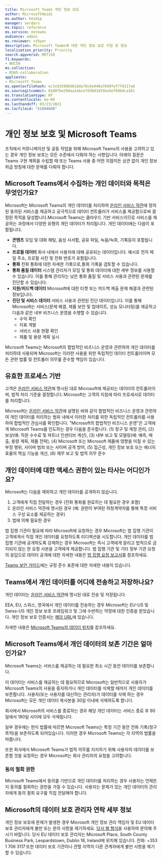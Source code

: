 ```yaml
---
title: Microsoft Teams 개인 정보 보호
author: MicrosoftHeidi
ms.author: heidip
manager: serdars
ms.topic: reference
ms.service: msteams
audience: admin
ms.reviewer: stbyer
description: Microsoft Teams에 대한 개인 정보 보호 지침 및 정보
localization_priority: Priority
search.appverid: MET150
f1.keywords:
- NOCSH
ms.collection:
- M365-collaboration
appliesto:
- Microsoft Teams
ms.openlocfilehash: ec3c035986d61dda78c6a940a7699fef7f4217a6
ms.sourcegitcommit: 01087be29daa3abce7d3b03a55ba5ef8db4ca161
ms.translationtype: HT
ms.contentlocale: ko-KR
ms.lasthandoff: 03/23/2021
ms.locfileid: "51094048"
---
```

# <a name="privacy-and-microsoft-teams"></a>개인 정보 보호 및 Microsoft Teams

조직에서 커뮤니케이션 및 공동 작업을 위해 Microsoft Teams의 사용을 고려하고 있는 경우 개인 정보 보호는 모든 수준에서 다뤄야 하는 사항입니다. 아래의 질문은 Teams 구현 계획을 수립할 때 또는 Teams 사용 중 어떤 지점이든 상관 없이 개인 정보 취급 방침에 대한 문제를 다뤄야 합니다.

## <a name="what-personal-data-does-microsoft-teams-collect-and-for-what-purposes-does-microsoft-teams-use-this-data"></a>Microsoft Teams에서 수집하는 개인 데이터와 목적은 무엇인가요?

Microsoft는 Microsoft Teams의 개인 데이터를 처리하여 [온라인 서비스 약관](https://go.microsoft.com/fwlink/p/?linkid=2050263)에 정의된 동의된 서비스를 제공하고 궁극적으로 데이터 컨트롤러가 서비스를 제공함으로써 결정된 목적을 달성합니다.Microsoft Teams는 클라우드 기반 서비스이므로 서비스를 제공하는 과정에서 다양한 유형의 개인 데이터가 처리됩니다. 개인 데이터에는 다음이 포함됩니다.

- **콘텐츠** 모임 및 대화 채팅, 음성 사서함, 공유 파일, 녹음/녹화, 기록등이 포함됩니다.
- **프로필 데이터** 회사 내에서 사용자에 대해 공유되는 데이터입니다. 예시로 전자 메일 주소, 프로필 사진 및 전화 번호가 포함됩니다.
- **통화** 전화 통화에 대한 자세한 기록으로,통화 기록을 검토할 수 있습니다.
- **통화 품질 데이터** 시스템 관리자가 모임 및 통화 데이터에 대한 세부 정보를 사용할 수 있습니다. 이를 통해 관리자는 낮은 통화 품질 및 서비스 사용과 관련된 문제를 진단할 수 있습니다.
- **지원/피드백 데이터** Microsoft에 대한 티켓 또는 피드백 제출 문제 해결과 관련된 정보입니다.
- **진단 및 서비스 데이터** 서비스 사용과 관련된 진단 데이터입니다. 이를 통해 Microsoft는 서비스(문제 해결, 제품 보안 및 업데이트, 성능 모니터링)를 제공하고 다음과 같은 내부 비즈니스 운영을 수행할 수 있습니다.
  - 수익 확인
  - 지표 개발
  - 서비스 사용 현황 확인
  - 제품 및 용량 계획 실시

Microsoft Teams는 Microsoft의 합법적인 비즈니스 운영과 관련하여 개인 데이터를 처리하데 사용되며 Microsoft는 이러한 사용을 위한 독립적인 데이터 컨트롤러이며 모든 관련 법률 및 컨트롤러 의무를 준수할 책임이 있습니다.

## <a name="legal-basis-of-processing"></a>유효한 프로세스 기반  

고객은 [온라인 서비스 약관](https://go.microsoft.com/fwlink/p/?linkid=2050263)에 명시된 대로 Microsoft에 제공되는 데이터의 컨트롤러이며, 법적 처리 기준을 결정합니다. Microsoft는 고객의 지침에 따라 프로세서로 데이터를 처리합니다.

Microsoft는 [온라인 서비스 약관](https://go.microsoft.com/fwlink/p/?linkid=2050263)에 설명된 바와 같이 합법적인 비즈니스 운영과 관련하여 개인 데이터를 처리하는 범위 내에서 이러한 처리를 위한 독립적인 컨트롤러를 사용하여 합법적인 관심사를 확인합니다. "Microsoft의 합법적인 비즈니스 운영"은 고객에게 Microsoft Teams를 인도하는 경우 다음을 준수합니다. (1) 청구 및 계정 관리, (2) 보상(예: 직원 수수료 및 파트너 인센티브 계산), (3) 내부 보고 및 모델링(예: 예측, 매출, 용량 계획, 제품 전략), (4) Microsoft 또는 Microsoft 제품에 영향을 미칠 수 있는 부정 행위, 사이버 범죄 또는 사이버 공격 방어, (5) 접근성, 개인 정보 보호 또는 에너지 효율의 핵심 기능을 개선, (6) 재무 보고 및 법적 의무 준수

## <a name="what-third-parties-have-access-to-personal-data"></a>개인 데이터에 대한 액세스 권한이 있는 타사는 어디인가요?

Microsoft는 다음을 제외하고 개인 데이터를 공개하지 않습니다.

1. 고객에게 직접 전달하는 경우 (전화 통화를 완료하는 데 필요한 경우 포함)
1. 온라인 서비스 약관에 명시된 경우 (예: 권한이 부여된 하청계약자를 통해 특정 서비스 구성 요소를 제공하는 경우)
1. 법에 의해 필요한 경우

법 집행 기관이 필요에 따라 Microsoft에 요청하는 경우 Microsoft는 법 집행 기관이 고객에게서 직접 개인 데이터를 요청하도록 리디렉션을 시도합니다. 개인 데이터를 법 집행 기관에 공개하도록 강제하는 경우 Microsoft는 즉시 고객에게 알리고 법적으로 금지되지 않는 한 요청 사본을 고객에게 제공합니다. 법 집행 기관 및 기타 정부 기관 요청의 응답으로 데이터 공개에 대한 자세한 내용은 [법 집행 요청 보고서](https://www.microsoft.com/corporate-responsibility/law-enforcement-requests-report)를 참조하세요.

[Teams 보안 가이드](./security-compliance-overview.md#compliance-standards)에는 규정 준수 표준에 대한 자세한 내용이 있습니다.

## <a name="where-does-teams-transfer-and-store-personal-data"></a>Teams에서 개인 데이터를 어디에 전송하고 저장하나요?

개인 데이터는 [온라인 서비스 약관](https://go.microsoft.com/fwlink/p/?linkid=2050263)에 명시된 대로 전송 및 저장됩니다.

EEA, EU, 스위스, 영국에서 개인 데이터를 전송하는 경우 Microsoft는 EU-US 및 Swiss-US 개인 정보 보호 프레임워크 및 그에 수반하는 약정에 대한 인증을 받았습니다. 개인 정보 보호 인증서는 [해당 URL](https://www.privacyshield.gov/participant?id=a2zt0000000KzNaAAK&status=Active)에 있습니다.

자세한 내용은 [Microsoft Teams의 데이터 위치](location-of-data-in-teams.md)를 참조하세요.

## <a name="how-long-does-microsoft-teams-retain-personal-data"></a>Microsoft Teams에서 개인 데이터의 보존 기간은 얼마인가요?

Microsoft Teams는 서비스를 제공하는 데 필요한 최소 시간 동안 데이터를 보존합니다.

이 데이터는 서비스를 제공하는 데 필요하므로 Microsoft는 일반적으로 사용자가 Microsoft Teams의 사용을 중지하거나 개인 데이터를 삭제할 때까지 개인 데이터를 보존합니다.  사용자(또는 사용자를 대신하는 관리자)가 데이터를 삭제 하는 경우 Microsoft는 모든 개인 데이터 복사본을 30일 이내에 삭제하도록 합니다.

회사에서 Microsoft의 서비스를 종료하는 경우 해당 개인 데이터는 서비스 종료 후 90일에서 180일 사이에 모두 삭제됩니다.

일부 경우에는 현지 법률에 따르면 Microsoft Teams는 특정 기간 동안 전화 기록(청구 목적)을 보존하도록 되어있습니다. 이러한 경우 Microsoft Teams는 각 지역의 법률을 따릅니다.

또한 회사에서 Microsoft Teams가 법적 의무를 지지하기 위해 사용자의 데이터를 보존할 것을 요청하는 경우 Microsoft는 회사 관리자의 요청을 고려합니다.

### <a name="right-to-withdraw-consent"></a>동의 철회 권한

Microsoft Teams에서 동의를 기반으로 개인 데이터를 처리하는 경우 사용자는 언제든지 동의를 철회하는 권한을 가질 수 있습니다. 사용자는 문제가 있는 개인 데이터의 관리자에게 동의 철회 요구를 직접 전달해야 합니다.

## <a name="contact-details-of-microsofts-data-protection-officer"></a>Microsoft의 데이터 보호 관리자 연락 세부 정보

개인 정보 보호에 문제가 발생한 경우 Microsoft 개인 정보 관리 책임자 및 EU 데이터 보호 관리자에게 불만 또는 문의 사항을 제기하세요. [당사 웹 형식](https://go.microsoft.com/fwlink/?LinkId=321116)을 사용하여 문의해 주시기 바랍니다. 당사 EU 데이터 보호 관리자는 Microsoft Place, South County Business Park, Leopardstown, Dublin 18, Ireland에 위치해 있습니다. 전화: +353 1 706 3117 또한 데이터 보호 기관이나 관할 지역의 다른 관계자에게 불만 사항을 제기할 수 있습니다.